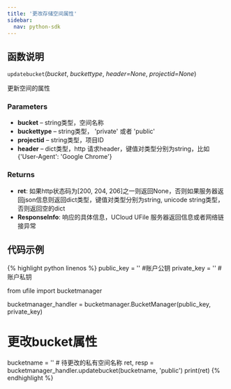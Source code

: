 ```yaml
---  
title: '更改存储空间属性'
sidebar:
  nav: python-sdk
---
```


## 函数说明

`updatebucket`(*bucket*, *buckettype*, *header=None*, *projectid=None*)

更新空间的属性

### Parameters

- **bucket** – string类型，空间名称
- **buckettype** – string类型， 'private' 或者 'public'
- **projectid** – string类型，项目ID
- **header** – dict类型，http 请求header，键值对类型分别为string，比如{'User-Agent': 'Google Chrome'}

### Returns

* **ret**: 如果http状态码为[200, 204, 206]之一则返回None，否则如果服务器返回json信息则返回dict类型，键值对类型分别为string, unicode string类型，否则返回空的dict
* **ResponseInfo**: 响应的具体信息，UCloud UFile 服务器返回信息或者网络链接异常

## 代码示例

<div class="copyable" markdown="1">

{% highlight python linenos %}
public_key = ''         #账户公钥
private_key = ''        #账户私钥


from ufile import bucketmanager

bucketmanager_handler = bucketmanager.BucketManager(public_key, private_key)

# 更改bucket属性
bucketname = '' # 待更改的私有空间名称
ret, resp = bucketmanager_handler.updatebucket(bucketname, 'public')
print(ret)
{% endhighlight %}
</div>
